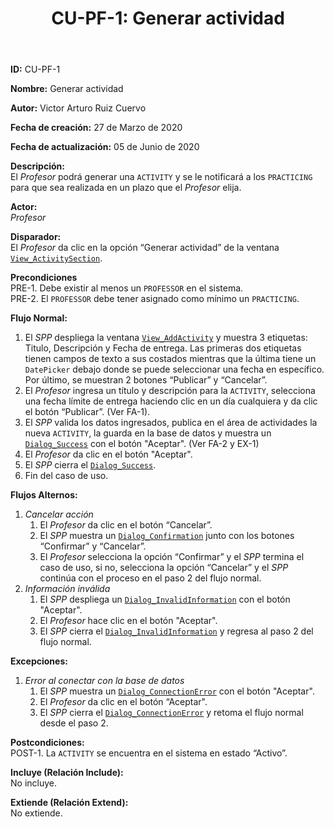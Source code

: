 ﻿--- 
layout: page 
title: "CU-PF-1: Generar actividad" 
permalink: /design-specification/uc-descriptions/professor/cu-pf-1/ 
hide_hero: true 
---

**ID:** CU-PF-1  

**Nombre:** Generar actividad  

**Autor:** Victor Arturo Ruiz Cuervo  

**Fecha de creación:** 27 de Marzo de 2020  

**Fecha de actualización:** 05 de Junio de 2020  

**Descripción:**  
El *Profesor* podrá generar una `ACTIVITY` y se le notificará a los `PRACTICING` para que sea realizada en un plazo que el *Profesor* elija.  

**Actor:**  
*Profesor*  

**Disparador:**  
El *Profesor* da clic en la opción “Generar actividad” de la ventana [`View_ActivitySection`][VASE].  

**Precondiciones**  
PRE-1. Debe existir al menos un `PROFESSOR` en el sistema.  
PRE-2. El `PROFESSOR` debe tener asignado como mínimo un `PRACTICING`.   

**Flujo Normal:**  
  1. El *SPP* despliega la ventana [`View_AddActivity`][VAAC] y muestra 3 etiquetas: Titulo, Descripción y Fecha de entrega. Las primeras dos etiquetas tienen campos de texto a sus costados mientras que la última tiene un `DatePicker` debajo donde se puede seleccionar una fecha en específico. Por último, se muestran 2 botones “Publicar” y “Cancelar”. 
  2. El *Profesor* ingresa un título y descripción para la `ACTIVITY`, selecciona una fecha límite de entrega haciendo clic en un día cualquiera y da clic el botón “Publicar”. (Ver FA-1).
  3. El *SPP* valida los datos ingresados, publica en el área de actividades la nueva `ACTIVITY`, la guarda en la base de datos y muestra un [`Dialog_Success`][DLSU] con el botón "Aceptar". (Ver FA-2 y EX-1) 
  4. El *Profesor* da clic en el botón "Aceptar".
  5. El *SPP* cierra el [`Dialog_Success`][DLSU].
  6. Fin del caso de uso.

**Flujos Alternos:**    
  1. *Cancelar acción*
	  1. El *Profesor* da clic en el botón “Cancelar”.
	  2. El *SPP* muestra un [`Dialog_Confirmation`][DLCO] junto con los botones “Confirmar” y “Cancelar”. 
	  3. El *Profesor* selecciona la opción “Confirmar” y el *SPP* termina el caso de uso, si no, selecciona la opción “Cancelar” y el *SPP* continúa con el proceso en el paso 2 del flujo normal.
  2. *Información inválida*
	  1. El *SPP* despliega un [`Dialog_InvalidInformation`][DLII] con el botón "Aceptar".
	  2. El *Profesor* hace clic en el botón "Aceptar".
	  3. El *SPP* cierra el [`Dialog_InvalidInformation`][DLII] y regresa al paso 2 del flujo normal.

**Excepciones:**    
   1. *Error al conectar con la base de datos*
	   1. El *SPP* muestra un [`Dialog_ConnectionError`][DLCE] con el botón "Aceptar". 
	   2. El *Profesor* da clic en el botón “Aceptar".
	   3. El *SPP* cierra el [`Dialog_ConnectionError`][DLCE] y retoma el flujo normal desde el paso 2.

**Postcondiciones:**  
POST-1. La `ACTIVITY` se encuentra en el sistema en estado “Activo”.  

**Incluye (Relación Include):**  
No incluye.  

**Extiende (Relación Extend):**    
No extiende.    

[VASE]: https://raw.githubusercontent.com/Phalord/PracticasProfesionales/gh-pages/assets/imgs/prototypes/professor/View_ActivitySection.png "`View_ActivitySection` Prototype"
[VAAC]: https://raw.githubusercontent.com/Phalord/PracticasProfesionales/gh-pages/assets/imgs/prototypes/professor/View_AddActivity.png "`View_AddActivity` Prototype"
[DLSU]: https://raw.githubusercontent.com/Phalord/PracticasProfesionales/gh-pages/assets/imgs/prototypes/generals/Dialog_Success.png "`Dialog_Success` Prototype"
[DLCO]: https://raw.githubusercontent.com/Phalord/PracticasProfesionales/gh-pages/assets/imgs/prototypes/generals/Dialog_Confirmation.png "`Dialog_Confirmation` Prototype"
[DLII]: https://raw.githubusercontent.com/Phalord/PracticasProfesionales/gh-pages/assets/imgs/prototypes/generals/Dialog_InvalidInformation.png "`Dialog_InvalidInformation` Prototype"
[DLCE]: https://raw.githubusercontent.com/Phalord/PracticasProfesionales/gh-pages/assets/imgs/prototypes/generals/Dialog_ConnectionError.png "`Dialog_ConnectionError` Prototype"